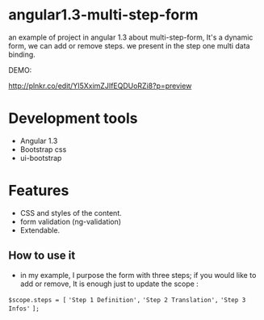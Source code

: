 # angular1.3-multi-step-form
an example of project in angular 1.3 about multi-step-form, It's a dynamic form, we can add or remove steps.
we present in the step one multi data binding.

DEMO: 

http://plnkr.co/edit/YI5XximZJIfEQDUoRZi8?p=preview

# Development tools
- Angular 1.3
- Bootstrap css
- ui-bootstrap

# Features
- CSS and styles of the content.
- form validation (ng-validation)
- Extendable.

## How to use it 
- in my example, I purpose the form with three steps; if you would like to add or remove, It is enough just to update
the scope :
 
`$scope.steps = [`
     `'Step 1 Definition',`
     `'Step 2 Translation',`
     `'Step 3 Infos'`
   `];`


